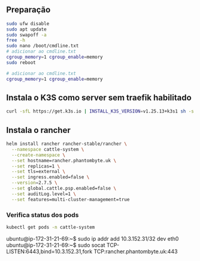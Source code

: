 ## Preparação

```bash
sudo ufw disable
sudo apt update 
sudo swapoff -a
free -h
sudo nano /boot/cmdline.txt
# adicionar ao cmdline.txt
cgroup_memory=1 cgroup_enable=memory
sudo reboot
```

```bash
# adicionar ao cmdline.txt
cgroup_memory=1 cgroup_enable=memory
```

## Instala o K3S como server sem traefik habilitado
```bash
curl -sfL https://get.k3s.io | INSTALL_K3S_VERSION=v1.25.13+k3s1 sh -s - server
```

## Instala o rancher
```bash
helm install rancher rancher-stable/rancher \
  --namespace cattle-system \
  --create-namespace \
  --set hostname=rancher.phantombyte.uk \
  --set replicas=1 \
  --set tls=external \
  --set ingress.enabled=false \
  --version=2.7.5 \
  --set global.cattle.psp.enabled=false \
  --set auditLog.level=1 \
  --set features=multi-cluster-management=true
```

### Verifica status dos pods
```bash
kubectl get pods -n cattle-system
``` 

ubuntu@ip-172-31-21-69:~$ sudo ip addr add 10.3.152.31/32 dev eth0
ubuntu@ip-172-31-21-69:~$ sudo socat TCP-LISTEN:6443,bind=10.3.152.31,fork TCP:rancher.phantombyte.uk:443